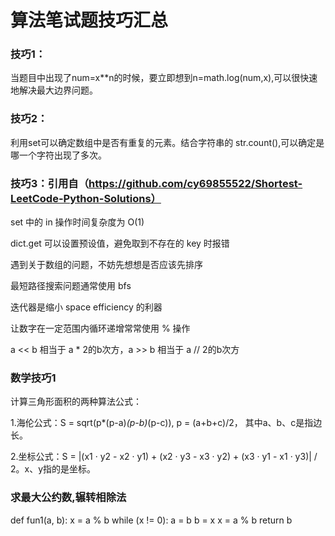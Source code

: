 # 算法笔试题技巧汇总

### 技巧1：
当题目中出现了num=x**n的时候，要立即想到n=math.log(num,x),可以很快速地解决最大边界问题。

### 技巧2：
利用set可以确定数组中是否有重复的元素。结合字符串的 str.count(),可以确定是哪一个字符出现了多次。

### 技巧3：引用自（https://github.com/cy69855522/Shortest-LeetCode-Python-Solutions）
set 中的 in 操作时间复杂度为 O(1)

dict.get 可以设置预设值，避免取到不存在的 key 时报错

遇到关于数组的问题，不妨先想想是否应该先排序

最短路径搜索问题通常使用 bfs

迭代器是缩小 space efficiency 的利器

让数字在一定范围内循环递增常常使用 % 操作

a << b 相当于 a * 2的b次方，a >> b 相当于 a // 2的b次方  


### 数学技巧1

计算三角形面积的两种算法公式：


1.海伦公式：S = sqrt(p*(p-a)*(p-b)*(p-c)), p = (a+b+c)/2， 其中a、b、c是指边长。
                    
2.坐标公式：S = |(x1 · y2 - x2 · y1) + (x2 · y3 - x3 · y2) + (x3 · y1 - x1 · y3)| / 2。x、y指的是坐标。

### 求最大公约数,辗转相除法
def fun1(a, b):
    x = a % b
    while (x != 0):
        a = b
        b = x
        x = a % b
    return b
